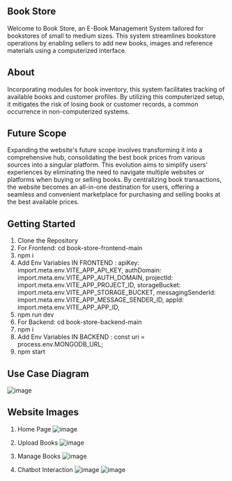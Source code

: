 ## Book Store

Welcome to Book Store, an E-Book Management System tailored for bookstores of small to 
medium sizes. This system streamlines bookstore operations by enabling sellers to add 
new books, images and reference materials using a computerized interface. 

## About

Incorporating modules for book inventory, this system facilitates tracking of available 
books and customer profiles. By utilizing this computerized setup, it mitigates the risk of 
losing book or customer records, a common occurrence in non-computerized systems.

## Future Scope

Expanding the website's future scope involves transforming it into a comprehensive hub, 
consolidating the best book prices from various sources into a singular platform. This evolution 
aims to simplify users' experiences by eliminating the need to navigate multiple websites or 
platforms when buying or selling books. By centralizing book transactions, the website becomes 
an all-in-one destination for users, offering a seamless and convenient marketplace for purchasing 
and selling books at the best available prices.

## Getting Started

1. Clone the Repository
2. For Frontend: cd book-store-frontend-main
3. npm i
4. Add Env Variables
   IN FRONTEND :
   apiKey: import.meta.env.VITE_APP_API_KEY,
   authDomain: import.meta.env.VITE_APP_AUTH_DOMAIN,
   projectId: import.meta.env.VITE_APP_PROJECT_ID,
   storageBucket: import.meta.env.VITE_APP_STORAGE_BUCKET,
   messagingSenderId: import.meta.env.VITE_APP_MESSAGE_SENDER_ID,
   appId: import.meta.env.VITE_APP_APP_ID,
5. npm run dev
6. For Backend: cd book-store-backend-main
7. npm i
8. Add Env Variables
   IN BACKEND :
   const uri = process.env.MONGODB_URL;
9. npm start

## Use Case Diagram

![image](https://github.com/himanshi-sharma-123/Book-Store/assets/78066781/cba27cd2-8fe7-4a38-b9d2-1431c40f4dae)

## Website Images

1. Home Page
   ![image](https://github.com/himanshi-sharma-123/Book-Store/assets/78066781/e934c810-0044-4e29-98a1-9cbcbd3b01db)

2. Upload Books
   ![image](https://github.com/himanshi-sharma-123/Book-Store/assets/78066781/4ed97a98-9dc0-4fa3-8325-b04cea5edf70)

3. Manage Books
   ![image](https://github.com/himanshi-sharma-123/Book-Store/assets/78066781/5cd4910d-b5e1-4cff-b4ca-1fa2d82aac80)

4. Chatbot Interaction
   ![image](https://github.com/himanshi-sharma-123/Book-Store/assets/78066781/2e66a324-79b7-4e8e-80b7-7d84864ef6d0)
   ![image](https://github.com/himanshi-sharma-123/Book-Store/assets/78066781/cf0a7afb-3285-435b-b51f-ec8a9cacf1d5)









